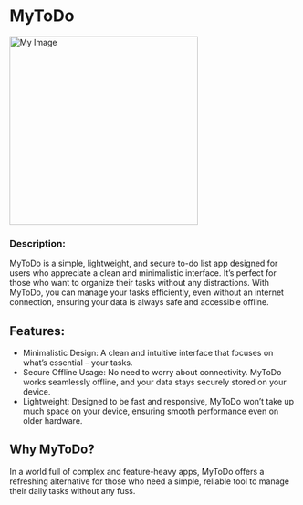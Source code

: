 # MyToDo

<img src="https://github.com/user-attachments/assets/1148a7df-189d-40f5-8068-584e338178e0" alt="My Image" height="330">

### Description:

MyToDo is a simple, lightweight, and secure to-do list app designed for users who appreciate a clean and minimalistic interface. It’s perfect for those who want to organize their tasks without any distractions. With MyToDo, you can manage your tasks efficiently, even without an internet connection, ensuring your data is always safe and accessible offline.

## Features:

- Minimalistic Design: A clean and intuitive interface that focuses on what’s essential – your tasks.
- Secure Offline Usage: No need to worry about connectivity. MyToDo works seamlessly offline, and your data stays securely stored on your device.
- Lightweight: Designed to be fast and responsive, MyToDo won’t take up much space on your device, ensuring smooth performance even on older hardware.

## Why MyToDo?

In a world full of complex and feature-heavy apps, MyToDo offers a refreshing alternative for those who need a simple, reliable tool to manage their daily tasks without any fuss.
